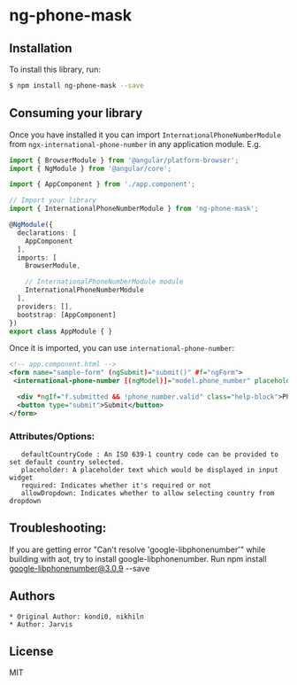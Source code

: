 # ng-phone-mask

## Installation

To install this library, run:

```bash
$ npm install ng-phone-mask --save
```

## Consuming your library

Once you have installed it you can import `InternationalPhoneNumberModule` from `ngx-international-phone-number` in any application module. E.g.

```typescript
import { BrowserModule } from '@angular/platform-browser';
import { NgModule } from '@angular/core';

import { AppComponent } from './app.component';

// Import your library
import { InternationalPhoneNumberModule } from 'ng-phone-mask';

@NgModule({
  declarations: [
    AppComponent
  ],
  imports: [
    BrowserModule,

    // InternationalPhoneNumberModule module
    InternationalPhoneNumberModule
  ],
  providers: [],
  bootstrap: [AppComponent]
})
export class AppModule { }
```

Once it is imported, you can use `international-phone-number`:

```xml
<!-- app.component.html -->
<form name="sample-form" (ngSubmit)="submit()" #f="ngForm">
 <international-phone-number [(ngModel)]="model.phone_number" placeholder="Enter phone number" [maxlength]="20" [defaultCountry]="'in'" [required]="true" #phone_number="ngModel" name="phone_number"></international-phone-number>

  <div *ngIf="f.submitted && !phone_number.valid" class="help-block">Phone number is required and should be valid</div>
  <button type="submit">Submit</button>
</form>
```

### Attributes/Options:
       defaultCountryCode : An ISO 639-1 country code can be provided to set default country selected.
       placeholder: A placeholder text which would be displayed in input widget
       required: Indicates whether it's required or not
       allowDropdown: Indicates whether to allow selecting country from dropdown


## Troubleshooting:
If you are getting error "Can't resolve 'google-libphonenumber'" while building with aot, try to install google-libphonenumber. Run npm install google-libphonenumber@3.0.9 --save


## Authors
    * Original Author: kondi0, nikhiln
    * Author: Jarvis 
## License

MIT
